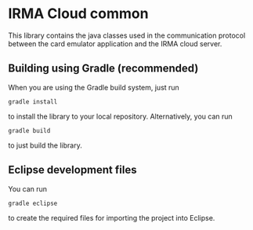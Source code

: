 # IRMA Cloud common

This library contains the java classes used in the communication protocol between the
card emulator application and the IRMA cloud server.

## Building using Gradle (recommended)

When you are using the Gradle build system, just run

    gradle install

to install the library to your local repository. Alternatively, you can run

    gradle build

to just build the library.

## Eclipse development files

You can run

    gradle eclipse

to create the required files for importing the project into Eclipse.
